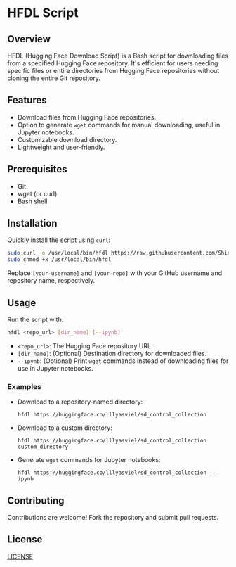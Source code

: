 # HFDL Script

## Overview
HFDL (Hugging Face Download Script) is a Bash script for downloading files from a specified Hugging Face repository. It's efficient for users needing specific files or entire directories from Hugging Face repositories without cloning the entire Git repository.

## Features
- Download files from Hugging Face repositories.
- Option to generate `wget` commands for manual downloading, useful in Jupyter notebooks.
- Customizable download directory.
- Lightweight and user-friendly.

## Prerequisites
- Git
- wget (or curl)
- Bash shell

## Installation

Quickly install the script using `curl`:

```bash
sudo curl -o /usr/local/bin/hfdl https://raw.githubusercontent.com/ShinChven/hfdl/main/hfdl.sh
sudo chmod +x /usr/local/bin/hfdl
```

Replace `[your-username]` and `[your-repo]` with your GitHub username and repository name, respectively.

## Usage

Run the script with:

```bash
hfdl <repo_url> [dir_name] [--ipynb]
```

- `<repo_url>`: The Hugging Face repository URL.
- `[dir_name]`: (Optional) Destination directory for downloaded files.
- `--ipynb`: (Optional) Print `wget` commands instead of downloading files for use in Jupyter notebooks.

### Examples

- Download to a repository-named directory:
  ```
  hfdl https://huggingface.co/lllyasviel/sd_control_collection
  ```
- Download to a custom directory:
  ```
  hfdl https://huggingface.co/lllyasviel/sd_control_collection custom_directory
  ```
- Generate `wget` commands for Jupyter notebooks:
  ```
  hfdl https://huggingface.co/lllyasviel/sd_control_collection --ipynb
  ```

## Contributing
Contributions are welcome! Fork the repository and submit pull requests.

## License
[LICENSE](./LICENSE)



